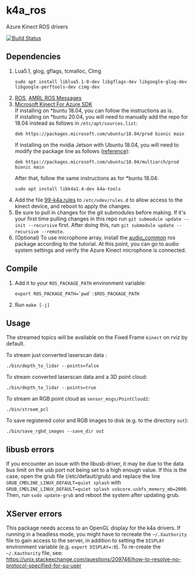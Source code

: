 # k4a_ros

Azure Kinect ROS drivers

[![Build Status](https://github.com/ut-amrl/k4a_ros/actions/workflows/buildTest.yml/badge.svg)](https://github.com/ut-amrl/k4a_ros/actions)

## Dependencies

1. Lua5.1, glog, gflags, tcmalloc, CImg
    ```
    sudo apt install liblua5.1-0-dev libgflags-dev libgoogle-glog-dev libgoogle-perftools-dev cimg-dev
    ```
2. [ROS](https://wiki.ros.org/Installation/), [AMRL ROS Messages](https://github.com/ut-amrl/amrl_msgs)
3. [Microsoft Kinect For Azure SDK](https://docs.microsoft.com/en-us/azure/kinect-dk/sensor-sdk-download)  
    If installing on \*buntu 18.04, you can follow the instructions as is.  
    If installing on \*buntu 20.04, you will need to manually add the repo for 18.04 instead as follows in `/etc/apt/sources.list`:
    ```
    deb https://packages.microsoft.com/ubuntu/18.04/prod bionic main
    ```
    If installing on the nvidia Jetson with Ubuntu 18.04, you will need to modify the package line as follows ([reference](https://github.com/microsoft/Azure-Kinect-Sensor-SDK/blob/develop/docs/usage.md#debian-package)):
    ```
    deb https://packages.microsoft.com/ubuntu/18.04/multiarch/prod bionic main
    ```
    After that, follow the same instructions as for \*buntu 18.04:
    ```
    sudo apt install libk4a1.4-dev k4a-tools
    ```
4. Add the file [99-k4a.rules](99-k4a.rules) to `/etc/udev/rules.d` to allow access to the kinect device, and reboot to apply the changes.
5. Be sure to pull in changes for the git submodules before making. If it's your first time pulling changes in this repo run `git submodule update --init --recursive` first. After doing this, run `git submodule update --recursive --remote`.
6. (Optional) To use microphone array, install the [audio_common](https://wiki.ros.org/audio_common/Tutorials/Streaming%20audio) ros package according to the tutorial. At this point, you can go to audio system settings and verify the Azure Kinect microphone is connected.

## Compile
1. Add it to your `ROS_PACKAGE_PATH` environment variable:
    ```
    export ROS_PACKAGE_PATH=`pwd`:$ROS_PACKAGE_PATH
    ```

2. Run `make [-j]`

## Usage
The streamed topics will be available on the Fixed Frame `kinect` on rviz by default.

To stream just converted laserscan data :
```
./bin/depth_to_lidar --points=false
```

To stream converted laserscan data and a 3D point cloud:
```
./bin/depth_to_lidar --points=true
```

To stream an RGB point cloud as `sensor_msgs/PointCloud2`:
```
./bin/stream_pcl
```

To save registered color and RGB images to disk (e.g. to the directory `out`):
```
./bin/save_rgbd_images --save_dir out
```

## libusb errors
If you encounter an issue with the libusb driver, it may be due to the data bus limit on the usb port not being set to a high enough value. If this is the case, open the grub file (/etc/default/grub) and replace the line `GRUB_CMDLINE_LINUX_DEFAULT=quiet splash` with `GRUB_CMDLINE_LINUX_DEFAULT=quiet splash usbcore.usbfs_memory_mb=2000`. Then, run `sudo update-grub` and reboot the system after updating grub.

## XServer errors

This package needs access to an OpenGL display for the k4a drivers. If running in a headless mode, you might have to recreate the `~/.Xauthority` file to gain access to the server, in addition to setting the `DISPLAY` environment variable (e.g. `export DISPLAY=:0`). To re-create the `~/.Xauthority` file, see:
https://unix.stackexchange.com/questions/209746/how-to-resolve-no-protocol-specified-for-su-user
